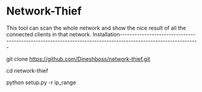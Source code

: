 # Network-Thief
This tool can scan the whole network and show the nice result of all the connected clients in that network. 
Installation--------------------------------------------------------------------------------------------------------------

git clone https://github.com/Dineshboss/network-thief.git

cd network-thief

python setup.py -r ip_range





